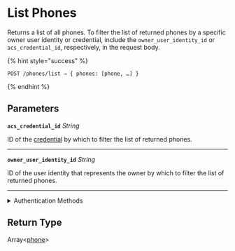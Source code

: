# List Phones

Returns a list of all phones. To filter the list of returned phones by a specific owner user identity or credential, include the `owner_user_identity_id` or `acs_credential_id`, respectively, in the request body.

{% hint style="success" %}
```
POST /phones/list ⇒ { phones: [phone, …] }
```
{% endhint %}

## Parameters

**`acs_credential_id`** *String*

ID of the [credential](../../capability-guides/access-systems/managing-credentials.md) by which to filter the list of returned phones.

---

**`owner_user_identity_id`** *String*

ID of the user identity that represents the owner by which to filter the list of returned phones.

---


<details>

<summary>Authentication Methods</summary>

- API key
- Personal access token
  <br>Must also include the `seam-workspace` header in the request.
</details>

## Return Type

Array<[phone](./)>
